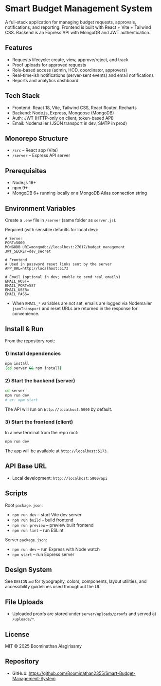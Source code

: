 # Smart Budget Management System

A full‑stack application for managing budget requests, approvals, notifications, and reporting. Frontend is built with React + Vite + Tailwind CSS. Backend is an Express API with MongoDB and JWT authentication.

## Features
- Requests lifecycle: create, view, approve/reject, and track
- Proof uploads for approved requests
- Role-based access (admin, HOD, coordinator, approvers)
- Real-time-ish notifications (server-sent events) and email notifications
- Reports and analytics dashboard

## Tech Stack
- Frontend: React 18, Vite, Tailwind CSS, React Router, Recharts
- Backend: Node.js, Express, Mongoose (MongoDB)
- Auth: JWT (HTTP-only on client, token-based API)
- Email: Nodemailer (JSON transport in dev, SMTP in prod)

## Monorepo Structure
- `/src` – React app (Vite)
- `/server` – Express API server

## Prerequisites
- Node.js 18+
- npm 9+
- MongoDB 6+ running locally or a MongoDB Atlas connection string

## Environment Variables
Create a `.env` file in `/server` (same folder as `server.js`).

Required (with sensible defaults for local dev):
```
# Server
PORT=5000
MONGODB_URI=mongodb://localhost:27017/budget_management
JWT_SECRET=dev_secret

# Frontend
# Used in password reset links sent by the server
APP_URL=http://localhost:5173

# Email (optional in dev; enable to send real emails)
EMAIL_HOST=
EMAIL_PORT=587
EMAIL_USER=
EMAIL_PASS=
```
- When `EMAIL_*` variables are not set, emails are logged via Nodemailer `jsonTransport` and reset URLs are returned in the response for convenience.

## Install & Run
From the repository root:

### 1) Install dependencies
```bash
npm install
(cd server && npm install)
```

### 2) Start the backend (server)
```bash
cd server
npm run dev
# or: npm start
```
The API will run on `http://localhost:5000` by default.

### 3) Start the frontend (client)
In a new terminal from the repo root:
```bash
npm run dev
```
The app will be available at `http://localhost:5173`.

## API Base URL
- Local development: `http://localhost:5000/api`

## Scripts
Root `package.json`:
- `npm run dev` – start Vite dev server
- `npm run build` – build frontend
- `npm run preview` – preview built frontend
- `npm run lint` – run ESLint

Server `package.json`:
- `npm run dev` – run Express with Node watch
- `npm start` – run Express server

## Design System
See `DESIGN.md` for typography, colors, components, layout utilities, and accessibility guidelines used throughout the UI.

## File Uploads
- Uploaded proofs are stored under `server/uploads/proofs` and served at `/uploads/*`.

## License
MIT © 2025 Boominathan Alagirisamy

## Repository
- GitHub: https://github.com/Boominathan2355/Smart-Budget-Management-System
